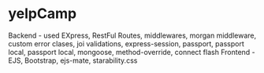 # yelpCamp

Backend - used EXpress, RestFul Routes, middlewares, morgan middleware, custom error clases, joi validations, express-session, passport, passport local, passport local, mongoose, method-override, connect flash
Frontend - EJS, Bootstrap, ejs-mate, starability.css
